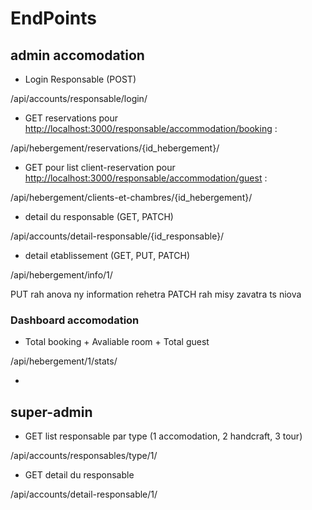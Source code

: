 
# EndPoints

## admin accomodation

* Login Responsable (POST)

/api/accounts/responsable/login/

* GET reservations pour <http://localhost:3000/responsable/accommodation/booking> :

/api/hebergement/reservations/{id_hebergement}/

* GET pour list client-reservation pour <http://localhost:3000/responsable/accommodation/guest> :

/api/hebergement/clients-et-chambres/{id_hebergement}/

* detail du responsable (GET, PATCH)

/api/accounts/detail-responsable/{id_responsable}/

* detail etablissement (GET, PUT, PATCH)

/api/hebergement/info/1/

PUT rah anova ny information rehetra
PATCH rah misy zavatra ts niova 

### Dashboard accomodation

* Total booking + Avaliable room + Total guest

/api/hebergement/1/stats/

* 

## super-admin

* GET list responsable par type (1 accomodation, 2 handcraft, 3 tour)

/api/accounts/responsables/type/1/

* GET detail du responsable

/api/accounts/detail-responsable/1/
